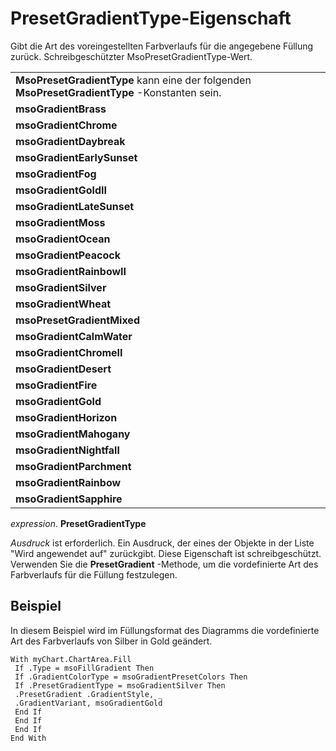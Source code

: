 
# PresetGradientType-Eigenschaft

Gibt die Art des voreingestellten Farbverlaufs für die angegebene Füllung zurück. Schreibgeschützter MsoPresetGradientType-Wert.


||
|:-----|
|**MsoPresetGradientType** kann eine der folgenden **MsoPresetGradientType** -Konstanten sein.|
|**msoGradientBrass**|
|**msoGradientChrome**|
|**msoGradientDaybreak**|
|**msoGradientEarlySunset**|
|**msoGradientFog**|
|**msoGradientGoldII**|
|**msoGradientLateSunset**|
|**msoGradientMoss**|
|**msoGradientOcean**|
|**msoGradientPeacock**|
|**msoGradientRainbowII**|
|**msoGradientSilver**|
|**msoGradientWheat**|
|**msoPresetGradientMixed**|
|**msoGradientCalmWater**|
|**msoGradientChromeII**|
|**msoGradientDesert**|
|**msoGradientFire**|
|**msoGradientGold**|
|**msoGradientHorizon**|
|**msoGradientMahogany**|
|**msoGradientNightfall**|
|**msoGradientParchment**|
|**msoGradientRainbow**|
|**msoGradientSapphire**|

 _expression_. **PresetGradientType**

 _Ausdruck_ ist erforderlich. Ein Ausdruck, der eines der Objekte in der Liste "Wird angewendet auf" zurückgibt.
Diese Eigenschaft ist schreibgeschützt. Verwenden Sie die  **PresetGradient** -Methode, um die vordefinierte Art des Farbverlaufs für die Füllung festzulegen.

## Beispiel

In diesem Beispiel wird im Füllungsformat des Diagramms die vordefinierte Art des Farbverlaufs von Silber in Gold geändert.


```
With myChart.ChartArea.Fill 
 If .Type = msoFillGradient Then 
 If .GradientColorType = msoGradientPresetColors Then 
 If .PresetGradientType = msoGradientSilver Then 
 .PresetGradient .GradientStyle, _ 
 .GradientVariant, msoGradientGold 
 End If 
 End If 
 End If 
End With
```

